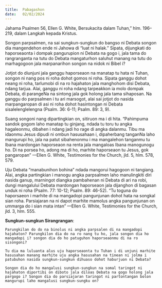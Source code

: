 ```yaml
---
title:  Pabagashon
date:   02/02/2024
---
```


Jahama Psalmen 56, Ellen G. White, Bersukacita dalam Tuhan,” hlm. 196–219, dalam Langkah kepada Kristus.

Songon parpsalmen, na sai sungkun-sungkun do bangso ni Debata  songon dia mangendehon ende ni Jahowa di “luat ni halak.” Sipata, dijungkati do haporseaonta i dompak pangurupion ni Debata na gogo i, jala tama do rangranganta na tutu do Debata mangaturhon saluhut manang na tutu do marhagogoon jala marpanarihon songon na nidok ni Bibel i?

Jotjot do diunjuni jala ganggu haporseaon na manatap tu hata ni Tuhan, songon ni nang pos ni roha dohot gomos ni roha. Sipata ganggu dohot neang ni roha, tarlumobi di  na ro hajahaton jala manghohom disi Debata, ndang tarjua. Alai, ganggu ni roha ndang tarpeakkon ia molo dompak Debata, di parangeNa na sintong jala gok holong jala tama sihaposan. Na ganggu do parpsalmen i tu ari marsogot, alai sai jotjot do nasida marpangaropan di asi ni roha dohot hasintongan ni Debata sisalelenglelengna (Psalm. 36: 6-11; Psalm. 89: 3, 9).

Suang songoni nang dipartingkian on, sitiruon ma i di hita. “Pahimpuma sandok gogom laho manatap tu ginjang, ndada tu toru tu angka hagaleonmu, dibahen i ndang jadi ho rage di angka dalanmu. Tibu ma idaonmu Jesus dipudi ni ombun hasusahaan i, dipaherbang tanganNa laho mangurupi ho, jala na patut sibahenonmu i ma mangalehon tanganmu tu Ibana mardongan haporseaon na renta jala mangaloas Ibana manogunogu ho. Di na porsea ho, adong ma di ho, marhite haporseaon tu Jesus, gok pangaropan” —Ellen G. White, Testimonies for the Church, jld. 5, hlm. 578, 579.

Uju Debata “manabunihon bohina” ndada mangorui hagogoon ni tangiang. Alai, angka partingkian i manogu angka parpsalmen laho manulingkiti diri nasida ganup, marningot diangka pambahenan ni Debata di ari na robi, dungi mangalului Debata mardongan haporseaon jala dijanghon di bagasan unduk ni roha (Psalm. 77: 10-12; Psalm. 89: 46-52). “Tu toguna do haporsaeon i marhite di na mangadopi pangunjunan dohot hata na songkal sian roha. Parsiajaran na ni dapot marhite mamolus angka pangunjunan on ummarga do i sian mata intan” —Ellen G. White, Testimonies for the Church, jld. 3, hlm. 555.

**Sungkun-sungkun Sirangrangan**:

`Parungkilan do do na binolus ni angka parpsalen di na mangadopi hajahaton? Parungkilon dia do na ro nang tu ho, jala songon dia ho mangadopi i? songon dia do ho patuguhon haporseaonmu di na ro sisongoni?`

`Tu dia ma luluanta alus uju haporseaonta tu Tuhan i di unjuni marhite hasusahan manang marhite uju angka hasusahan na tinean ni jolma i patubuhon nasida sungkun-sungkun dihuaso dohot haburjuon ni Debata?`

`Songon dia do ho mangalusi sungkun-sungkun na somal taringot ni hajahaton diportibi on diboto jala diloas Debata na gogo holong jala pargogo i? Songon dia do parsiajaran taringot ni partontangan bolon mangurupi laho mangalusi sungkun-sungku on?`